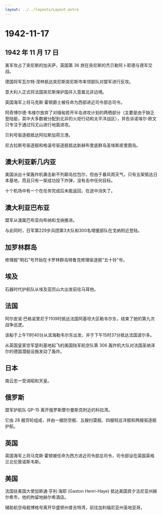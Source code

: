 ```yaml
---
layout: ../../layouts/Layout.astro
---
```


# 1942-11-17

## 1942 年 11 月 17 日

美军攻占了突尼斯的加夫萨，英国第 36
旅在突尼斯的杰贝勒阿卜耶德与德军交战。

德国将军瓦尔特·涅林抵达突尼斯突尼斯市率领部队对盟军进行反攻。

意大利人正式将法国突尼斯保护国并入意属北非边境。

英国海军上将马克斯·霍顿爵士被任命为西部进近司令部总司令。

阿奇博尔德·韦维尔放弃了对缅甸若开半岛进攻计划的两栖部分（主要是由于缺乏登陆艇，其中大多数被分配到北非的火炬行动和太平洋战区），并告诉诺埃尔·欧文只专注于通过玛尤山进行地面进攻。

贝利号驱逐舰抵达阿拉斯加荷兰港。

尼古拉斯号驱逐舰和格温号驱逐舰抵达新赫布里底群岛圣埃斯皮里图岛。

## 澳大利亚新几内亚

美国派出十架轰炸机袭击新不列颠岛拉包尔，但由于暴风雨天气，只有五架抵达日本基地，而且只有一架成功投下炸弹，没有击中任何目标。

十个机场中有一个在任务完成后未能返回，在途中消失了。

## 澳大利亚巴布亚

盟军从澳属巴布亚向布纳和戈纳推进。

与此同时，日军第229步兵团第3大队和300名增援部队在戈纳附近登陆。

## 加罗林群岛

修理舰"明石"号开始在卡罗林群岛特鲁克修理驱逐舰"五十铃"号。

## 埃及

石器时代护航队从埃及亚历山大出发前往马耳他。

## 法国

阿尔皮诺·巴格诺里尼于1109时抵达法国阿基坦大区勒韦尔东，结束了她的第九次战争巡逻。

该船于上午11时40分从滨海勒韦尔东出发，并于下午15时37分抵达法国波尔多。

从英国皇家空军瑟利基地起飞的美国陆军航空队第 306
轰炸机大队对法国圣纳泽尔的德国潜艇设施发动了轰炸。

## 日本

南云忠一受谒昭和天皇。

## 俄罗斯

盟军护航队 QP-15 离开俄罗斯摩尔曼斯克附近的科拉湾。

它由 28
艘货轮组成，并由一艘防空舰、五艘扫雷舰、四艘轻巡洋舰和两艘驱逐舰护航。

## 英国

英国海军上将马克斯·霍顿被任命为西方进近司令部总司令，司令部设在英国英格兰北伦敦诺斯韦斯。

## 美国

法国驻美国大使加斯通·亨利·海耶 (Gaston Henri-Haye)
抵达美国宾夕法尼亚州赫尔希市，他的拘留地赫尔希酒店。

辅助航空母舰博格号离开华盛顿州普吉特湾，前往加利福尼亚州圣地亚哥。
